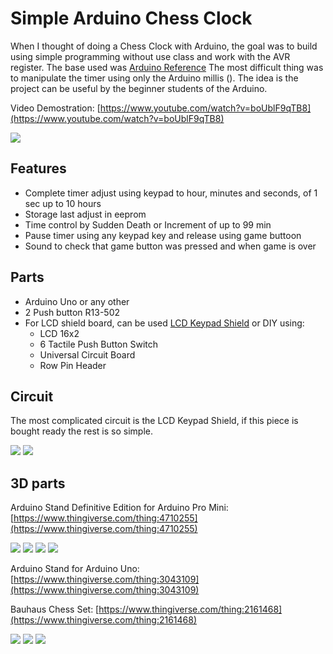 # Simple Arduino Chess Clock

When I thought of doing a Chess Clock with Arduino, the goal was to build using simple programming without use class and work with the AVR register. The base used was [Arduino Reference](https://www.arduino.cc/reference/en/) The most difficult thing was to manipulate the timer using only the Arduino millis (). The idea is the project can be useful by the beginner students of the Arduino.

Video Demostration: [https://www.youtube.com/watch?v=boUblF9qTB8](https://www.youtube.com/watch?v=boUblF9qTB8)

<img src="https://github.com/naldin/ArduinoChessClock/raw/master/IMG_0230.JPG" />

## Features

* Complete timer adjust using keypad to hour, minutes and seconds, of 1 sec up to 10 hours
* Storage last adjust in eeprom
* Time control by Sudden Death or Increment of up to 99 min
* Pause timer using any keypad key and release using game buttoon
* Sound to check that game button was pressed and when game is over

## Parts

* Arduino Uno or any other
* 2 Push button R13-502
* For LCD shield board, can be used [LCD Keypad Shield](https://www.dfrobot.com/wiki/index.php/Arduino_LCD_KeyPad_Shield_(SKU:_DFR0009)) or DIY using:
  * LCD 16x2
  * 6 Tactile Push Button Switch
  * Universal Circuit Board
  * Row Pin Header

## Circuit

The most complicated circuit is the LCD Keypad Shield, if this piece is bought ready the rest is so simple.

<img src="https://github.com/naldin/ArduinoChessClock/raw/master/schematics.png" />
<img src="https://github.com/naldin/ArduinoChessClock/raw/master/schematic_Keypad_Shield.png" />

## 3D parts

Arduino Stand Definitive Edition for Arduino Pro Mini: [https://www.thingiverse.com/thing:4710255](https://www.thingiverse.com/thing:4710255)

<img src="https://github.com/naldin/ArduinoChessClock/raw/master/IMG_2802.JPG" />
<img src="https://github.com/naldin/ArduinoChessClock/raw/master/IMG_2802.JPG" />
<img src="https://github.com/naldin/ArduinoChessClock/raw/master/IMG_2802.JPG" />
<img src="https://github.com/naldin/ArduinoChessClock/raw/master/IMG_2802.JPG" />

Arduino Stand for Arduino Uno: [https://www.thingiverse.com/thing:3043109](https://www.thingiverse.com/thing:3043109)

Bauhaus Chess Set: [https://www.thingiverse.com/thing:2161468](https://www.thingiverse.com/thing:2161468)

<img src="https://github.com/naldin/ArduinoChessClock/raw/master/IMG_0231.JPG" />
<img src="https://github.com/naldin/ArduinoChessClock/raw/master/IMG_0233.JPG" />
<img src="https://github.com/naldin/ArduinoChessClock/raw/master/IMG_0229.JPG" />
